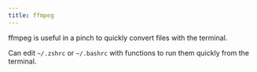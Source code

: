 ```yaml
---
title: ffmpeg
---
```

ffmpeg is useful in a pinch to quickly convert files with the terminal.

Can edit `~/.zshrc` or `~/.bashrc` with functions to run them quickly from the terminal.